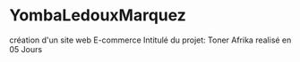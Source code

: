 # YombaLedouxMarquez

création d'un site web E-commerce 
Intitulé du projet: Toner Afrika 
realisé en 05 Jours
